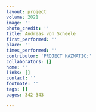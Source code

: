 ```yaml
---
layout: project
volume: 2021
image: ''
photo_credit: ''
title: Andreas von Scheele
first_performed: ''
place: ''
times_performed: ''
contributor: 'PROJECT HAZMATIC:'
collaborators: []
home: ''
links: []
contact: ''
footnote: ''
tags: []
pages: 342-343

---
```




